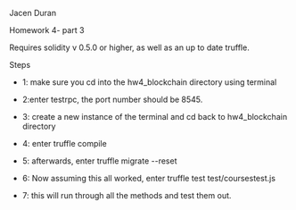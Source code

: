 Jacen Duran

Homework 4- part 3

Requires solidity v 0.5.0 or higher, as well as an up to date truffle.

Steps

* 1: make sure you cd into the hw4_blockchain directory using terminal

* 2:enter testrpc, the port number should be 8545.

* 3: create a new instance of the terminal and cd back to hw4_blockchain directory 

* 4: enter truffle compile

* 5: afterwards, enter truffle migrate --reset

* 6: Now assuming this all worked, enter truffle test test/coursestest.js

* 7: this will run through all the methods and test them out.



